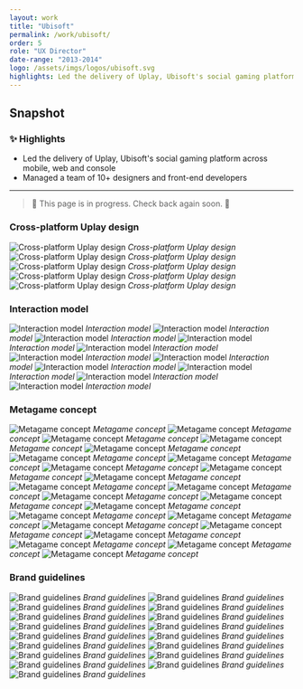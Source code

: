 ```yaml
---
layout: work
title: "Ubisoft"
permalink: /work/ubisoft/
order: 5
role: "UX Director"
date-range: "2013-2014"
logo: /assets/imgs/logos/ubisoft.svg
highlights: Led the delivery of Uplay, Ubisoft's social gaming platform across mobile, web and console.
---
```

## Snapshot
### ✨ Highlights
- Led the delivery of Uplay, Ubisoft's social gaming platform across mobile, web and console
- Managed a team of 10+ designers and front-end developers

---

> 🚧 This page is in progress. Check back again soon. 🚧

### Cross-platform Uplay design
![Cross-platform Uplay design](/assets/work/ubisoft/platform-hero/ubi01.jpg)
*Cross-platform Uplay design*   
![Cross-platform Uplay design](/assets/work/ubisoft/platform-hero/ubi02.jpg)
*Cross-platform Uplay design*   
![Cross-platform Uplay design](/assets/work/ubisoft/platform-hero/ubi03.jpg)
*Cross-platform Uplay design*   
![Cross-platform Uplay design](/assets/work/ubisoft/platform-hero/ubi04.jpg)
*Cross-platform Uplay design*   
![Cross-platform Uplay design](/assets/work/ubisoft/platform-hero/ubi05.jpg)
*Cross-platform Uplay design*

### Interaction model
![Interaction model](/assets/work/ubisoft/interaction-model/ixd01.jpg)
*Interaction model*
![Interaction model](/assets/work/ubisoft/interaction-model/ixd02.jpg)
*Interaction model*
![Interaction model](/assets/work/ubisoft/interaction-model/ixd03.jpg)
*Interaction model*
![Interaction model](/assets/work/ubisoft/interaction-model/ixd04.jpg)
*Interaction model*
![Interaction model](/assets/work/ubisoft/interaction-model/ixd05.jpg)
*Interaction model*
![Interaction model](/assets/work/ubisoft/interaction-model/ixd06.jpg)
*Interaction model*
![Interaction model](/assets/work/ubisoft/interaction-model/ixd07.jpg)
*Interaction model*
![Interaction model](/assets/work/ubisoft/interaction-model/ixd08.jpg)
*Interaction model*
![Interaction model](/assets/work/ubisoft/interaction-model/ixd09.jpg)
*Interaction model*
![Interaction model](/assets/work/ubisoft/interaction-model/ixd10.jpg)
*Interaction model*
![Interaction model](/assets/work/ubisoft/interaction-model/ixd11.jpg)
*Interaction model*

### Metagame concept
![Metagame concept](/assets/work/ubisoft/metagame/metagame-24.jpg)
*Metagame concept*
![Metagame concept](/assets/work/ubisoft/metagame/metagame-01.jpg)
*Metagame concept*
![Metagame concept](/assets/work/ubisoft/metagame/metagame-02.jpg)
*Metagame concept*
![Metagame concept](/assets/work/ubisoft/metagame/metagame-03.jpg)
*Metagame concept*
![Metagame concept](/assets/work/ubisoft/metagame/metagame-04.jpg)
*Metagame concept*
![Metagame concept](/assets/work/ubisoft/metagame/metagame-05.jpg)
*Metagame concept*
![Metagame concept](/assets/work/ubisoft/metagame/metagame-06.jpg)
*Metagame concept*
![Metagame concept](/assets/work/ubisoft/metagame/metagame-07.jpg)
*Metagame concept*
![Metagame concept](/assets/work/ubisoft/metagame/metagame-08.jpg)
*Metagame concept*
![Metagame concept](/assets/work/ubisoft/metagame/metagame-09.jpg)
*Metagame concept*
![Metagame concept](/assets/work/ubisoft/metagame/metagame-10.jpg)
*Metagame concept*
![Metagame concept](/assets/work/ubisoft/metagame/metagame-11.jpg)
*Metagame concept*
![Metagame concept](/assets/work/ubisoft/metagame/metagame-12.jpg)
*Metagame concept*
![Metagame concept](/assets/work/ubisoft/metagame/metagame-13.jpg)
*Metagame concept*
![Metagame concept](/assets/work/ubisoft/metagame/metagame-14.jpg)
*Metagame concept*
![Metagame concept](/assets/work/ubisoft/metagame/metagame-15.jpg)
*Metagame concept*
![Metagame concept](/assets/work/ubisoft/metagame/metagame-16.jpg)
*Metagame concept*
![Metagame concept](/assets/work/ubisoft/metagame/metagame-17.jpg)
*Metagame concept*
![Metagame concept](/assets/work/ubisoft/metagame/metagame-18.jpg)
*Metagame concept*
![Metagame concept](/assets/work/ubisoft/metagame/metagame-19.jpg)
*Metagame concept*
![Metagame concept](/assets/work/ubisoft/metagame/metagame-20.jpg)
*Metagame concept*
![Metagame concept](/assets/work/ubisoft/metagame/metagame-21.jpg)
*Metagame concept*
![Metagame concept](/assets/work/ubisoft/metagame/metagame-22.jpg)
*Metagame concept*

### Brand guidelines
![Brand guidelines](/assets/work/ubisoft/brand-guidelines/brandguidelines01.png)
*Brand guidelines*
![Brand guidelines](/assets/work/ubisoft/brand-guidelines/brandguidelines02.png)
*Brand guidelines*
![Brand guidelines](/assets/work/ubisoft/brand-guidelines/brandguidelines03.png)
*Brand guidelines*
![Brand guidelines](/assets/work/ubisoft/brand-guidelines/brandguidelines04.png)
*Brand guidelines*
![Brand guidelines](/assets/work/ubisoft/brand-guidelines/brandguidelines05.png)
*Brand guidelines*
![Brand guidelines](/assets/work/ubisoft/brand-guidelines/brandguidelines06.png)
*Brand guidelines*
![Brand guidelines](/assets/work/ubisoft/brand-guidelines/brandguidelines07.png)
*Brand guidelines*
![Brand guidelines](/assets/work/ubisoft/brand-guidelines/brandguidelines08.png)
*Brand guidelines*
![Brand guidelines](/assets/work/ubisoft/brand-guidelines/brandguidelines09.png)
*Brand guidelines*
![Brand guidelines](/assets/work/ubisoft/brand-guidelines/brandguidelines10.png)
*Brand guidelines*
![Brand guidelines](/assets/work/ubisoft/brand-guidelines/brandguidelines11.png)
*Brand guidelines*
![Brand guidelines](/assets/work/ubisoft/brand-guidelines/brandguidelines12.png)
*Brand guidelines*
![Brand guidelines](/assets/work/ubisoft/brand-guidelines/brandguidelines13.png)
*Brand guidelines*
![Brand guidelines](/assets/work/ubisoft/brand-guidelines/brandguidelines14.png)
*Brand guidelines*
![Brand guidelines](/assets/work/ubisoft/brand-guidelines/brandguidelines15.png)
*Brand guidelines*
![Brand guidelines](/assets/work/ubisoft/brand-guidelines/brandguidelines16.png)
*Brand guidelines*
![Brand guidelines](/assets/work/ubisoft/brand-guidelines/brandguidelines17.png)
*Brand guidelines*
